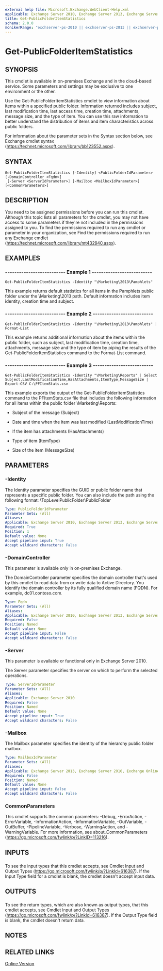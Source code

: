 ```yaml
---
external help file: Microsoft.Exchange.WebClient-Help.xml
applicable: Exchange Server 2010, Exchange Server 2013, Exchange Server 2016, Exchange Online
title: Get-PublicFolderItemStatistics
schema: 2.0.0
monikerRange: "exchserver-ps-2010 || exchserver-ps-2013 || exchserver-ps-2016 || exchonline-ps"
---
```


# Get-PublicFolderItemStatistics

## SYNOPSIS
This cmdlet is available in on-premises Exchange and in the cloud-based service. Some parameters and settings may be exclusive to one environment or the other.

Use the Get-PublicFolderItemStatistics cmdlet to view information about items within a specified public folder. Information returned includes subject, last modification time, last access time, creation time, attachments, message size, and the type of item. You can use this raw information to better understand the distribution of items and item characteristics across public folders.

For information about the parameter sets in the Syntax section below, see Exchange cmdlet syntax (https://technet.microsoft.com/library/bb123552.aspx).

## SYNTAX

```
Get-PublicFolderItemStatistics [-Identity] <PublicFolderIdParameter> [-DomainController <Fqdn>]
 [-Server <ServerIdParameter>] [-Mailbox <MailboxIdParameter>] [<CommonParameters>]
```

## DESCRIPTION
You need to be assigned permissions before you can run this cmdlet. Although this topic lists all parameters for the cmdlet, you may not have access to some parameters if they're not included in the permissions assigned to you. To find the permissions required to run any cmdlet or parameter in your organization, see Find the permissions required to run any Exchange cmdlet (https://technet.microsoft.com/library/mt432940.aspx).

## EXAMPLES

### -------------------------- Example 1 --------------------------
```
Get-PublicFolderItemStatistics -Identity "\Marketing\2013\Pamphlets"
```

This example returns default statistics for all items in the Pamphlets public folder under the \Marketing\2013 path. Default information includes item identity, creation time and subject.

### -------------------------- Example 2 --------------------------
```
Get-PublicFolderItemStatistics -Identity "\Marketing\2013\Pamphlets" | Format-List
```

This example returns additional information about the items within the public folder, such as subject, last modification time, creation time, attachments, message size and the type of item by piping the results of the Get-PublicFolderItemStatistics command to the Format-List command.

### -------------------------- Example 3 --------------------------
```
Get-PublicFolderItemStatistics -Identity "\Marketing\Reports" | Select Subject,LastModificationTime,HasAttachments,ItemType,MessageSize | Export-CSV C:\PFItemStats.csv
```

This example exports the output of the Get-PublicFolderItemStatistics command to the PFItemStats.csv file that includes the following information for all items within the public folder \Marketing\Reports:

- Subject of the message (Subject)

- Date and time when the item was last modified (LastModificationTime)

- If the item has attachments (HasAttachments)

- Type of item (ItemType)

- Size of the item (MessageSize)

## PARAMETERS

### -Identity
The Identity parameter specifies the GUID or public folder name that represents a specific public folder. You can also include the path using the following format: \TopLevelPublicFolder\PublicFolder

```yaml
Type: PublicFolderIdParameter
Parameter Sets: (All)
Aliases:
Applicable: Exchange Server 2010, Exchange Server 2013, Exchange Server 2016, Exchange Online
Required: True
Position: 1
Default value: None
Accept pipeline input: True
Accept wildcard characters: False
```

### -DomainController
This parameter is available only in on-premises Exchange.

The DomainController parameter specifies the domain controller that's used by this cmdlet to read data from or write data to Active Directory. You identify the domain controller by its fully qualified domain name (FQDN). For example, dc01.contoso.com.

```yaml
Type: Fqdn
Parameter Sets: (All)
Aliases:
Applicable: Exchange Server 2010, Exchange Server 2013, Exchange Server 2016
Required: False
Position: Named
Default value: None
Accept pipeline input: False
Accept wildcard characters: False
```

### -Server
This parameter is available or functional only in Exchange Server 2010.

The Server parameter specifies the server on which to perform the selected operations.

```yaml
Type: ServerIdParameter
Parameter Sets: (All)
Aliases:
Applicable: Exchange Server 2010
Required: False
Position: Named
Default value: None
Accept pipeline input: True
Accept wildcard characters: False
```

### -Mailbox
The Mailbox parameter specifies the identity of the hierarchy public folder mailbox.

```yaml
Type: MailboxIdParameter
Parameter Sets: (All)
Aliases:
Applicable: Exchange Server 2013, Exchange Server 2016, Exchange Online
Required: False
Position: Named
Default value: None
Accept pipeline input: False
Accept wildcard characters: False
```

### CommonParameters
This cmdlet supports the common parameters: -Debug, -ErrorAction, -ErrorVariable, -InformationAction, -InformationVariable, -OutVariable, -OutBuffer, -PipelineVariable, -Verbose, -WarningAction, and -WarningVariable. For more information, see about_CommonParameters (https://go.microsoft.com/fwlink/p/?LinkID=113216).

## INPUTS

###  
To see the input types that this cmdlet accepts, see Cmdlet Input and Output Types (https://go.microsoft.com/fwlink/p/?LinkId=616387). If the Input Type field for a cmdlet is blank, the cmdlet doesn't accept input data.

## OUTPUTS

###  
To see the return types, which are also known as output types, that this cmdlet accepts, see Cmdlet Input and Output Types (https://go.microsoft.com/fwlink/p/?LinkId=616387). If the Output Type field is blank, the cmdlet doesn't return data.

## NOTES

## RELATED LINKS

[Online Version](https://technet.microsoft.com/library/b978c72d-6c0d-428f-a4ea-b17e39aef408.aspx)
